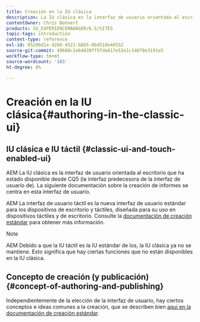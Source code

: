 ```yaml
---
title: Creación en la IU clásica
description: La IU clásica es la interfaz de usuario orientada al escritorio que ha estado disponible desde CQ5. La siguiente documentación sobre la creación de informes se centra en esta interfaz de usuario. AEM La interfaz de usuario táctil es la nueva interfaz de usuario estándar para los dispositivos de escritorio y táctiles, diseñada para su uso en dispositivos táctiles y de escritorio. Consulte la documentación de creación estándar para obtener más información.
contentOwner: Chris Bohnert
products: SG_EXPERIENCEMANAGER/6.5/SITES
topic-tags: introduction
content-type: reference
exl-id: 05286d1e-4266-4521-bbb5-0bd51de4d552
source-git-commit: 49688c1e64038ff5fde617e52e1c14878e3191e5
workflow-type: tm+mt
source-wordcount: '183'
ht-degree: 0%

---
```


# Creación en la IU clásica{#authoring-in-the-classic-ui}

## IU clásica e IU táctil {#classic-ui-and-touch-enabled-ui}

AEM La IU clásica es la interfaz de usuario orientada al escritorio que ha estado disponible desde CQ5 (la interfaz predecesora de la interfaz de usuario de). La siguiente documentación sobre la creación de informes se centra en esta interfaz de usuario.

AEM La interfaz de usuario táctil es la nueva interfaz de usuario estándar para los dispositivos de escritorio y táctiles, diseñada para su uso en dispositivos táctiles y de escritorio. Consulte la [documentación de creación estándar](/help/sites-authoring/author.md) para obtener más información.

>[!NOTE]
>
>AEM Debido a que la IU táctil es la IU estándar de los, la IU clásica ya no se mantiene. Esto significa que hay ciertas funciones que no están disponibles en la IU clásica.

## Concepto de creación (y publicación) {#concept-of-authoring-and-publishing}

Independientemente de la elección de la interfaz de usuario, hay ciertos conceptos e ideas comunes a la creación, que se describen bien [aquí en la documentación de creación estándar](/help/sites-authoring/author.md#concept-of-authoring-and-publishing).
